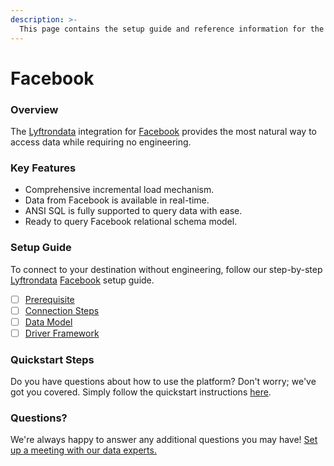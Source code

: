 ```yaml
---
description: >-
  This page contains the setup guide and reference information for the Facebook source connector.
---
```


# Facebook

### Overview

The [Lyftrondata](https://www.lyftrondata.com/) integration for [Facebook](None) provides the most natural way to access data while requiring no engineering.

### Key Features

* Comprehensive incremental load mechanism.
* Data from Facebook is available in real-time.&#x20;
* ANSI SQL is fully supported to query data with ease.
* Ready to query Facebook relational schema model.

### Setup Guide

To connect to your destination without engineering, follow our step-by-step [Lyftrondata](https://www.lyftrondata.com/)  [Facebook](None) setup guide.

* [ ] [Prerequisite](prerequisite.md)
* [ ] [Connection Steps](connection-steps.md)
* [ ] [Data Model](data-model/erd.md)
* [ ] [Driver Framework](driver-framework/)

### Quickstart Steps

Do you have questions about how to use the platform? Don't worry; we've got you covered. Simply follow the quickstart instructions [here](../README.md).

### Questions? <a href="#questions" id="questions"></a>

We're always happy to answer any additional questions you may have! [Set up a meeting with our data experts.](https://www.lyftrondata.com/book-a-meeting/)

